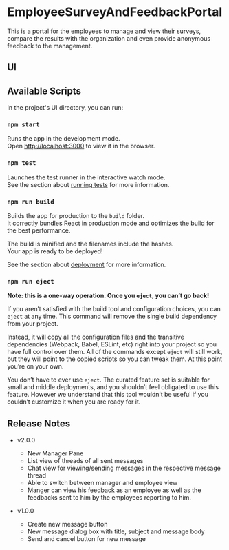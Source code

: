 # EmployeeSurveyAndFeedbackPortal
This is a portal for the employees to manage and view their surveys, compare the results with the organization and even provide anonymous feedback to the management.


## UI

## Available Scripts

In the project's UI directory, you can run:

### `npm start`

Runs the app in the development mode.<br />
Open [http://localhost:3000](http://localhost:3000) to view it in the browser.

### `npm test`

Launches the test runner in the interactive watch mode.<br />
See the section about [running tests](https://facebook.github.io/create-react-app/docs/running-tests) for more information.

### `npm run build`

Builds the app for production to the `build` folder.<br />
It correctly bundles React in production mode and optimizes the build for the best performance.

The build is minified and the filenames include the hashes.<br />
Your app is ready to be deployed!

See the section about [deployment](https://facebook.github.io/create-react-app/docs/deployment) for more information.

### `npm run eject`

**Note: this is a one-way operation. Once you `eject`, you can’t go back!**

If you aren’t satisfied with the build tool and configuration choices, you can `eject` at any time. This command will remove the single build dependency from your project.

Instead, it will copy all the configuration files and the transitive dependencies (Webpack, Babel, ESLint, etc) right into your project so you have full control over them. All of the commands except `eject` will still work, but they will point to the copied scripts so you can tweak them. At this point you’re on your own.

You don’t have to ever use `eject`. The curated feature set is suitable for small and middle deployments, and you shouldn’t feel obligated to use this feature. However we understand that this tool wouldn’t be useful if you couldn’t customize it when you are ready for it.


## Release Notes
- v2.0.0
  - New Manager Pane
  - List view of threads of all sent messages
  - Chat view for viewing/sending messages in the respective message thread
  - Able to switch between manager and employee view
  - Manger can view his feedback as an employee as well as the feedbacks sent to him by the employees reporting to him.
  
- v1.0.0
  - Create new message button
  - New message dialog box with title, subject and message body
  - Send and cancel button for new message

